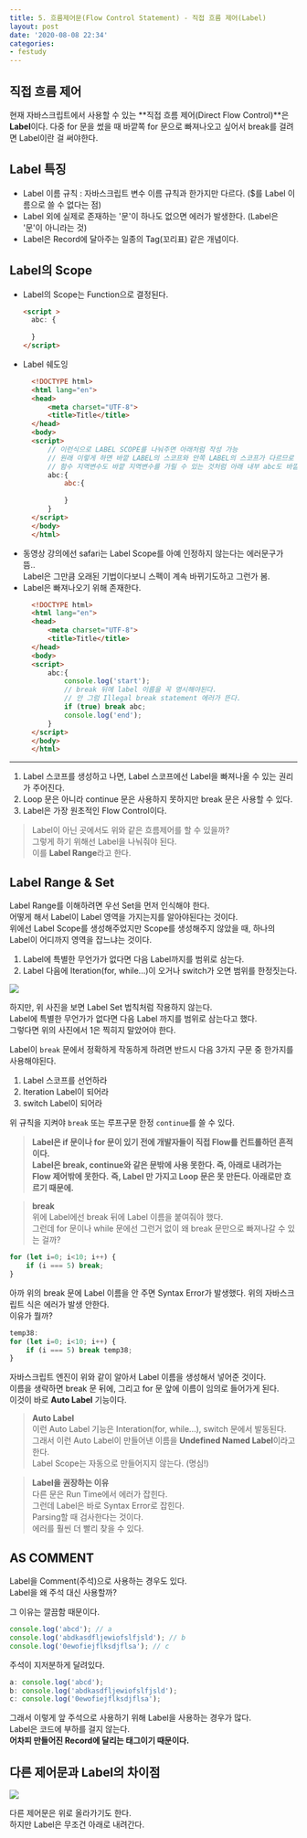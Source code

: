 ```yaml
---
title: 5. 흐름제어문(Flow Control Statement) - 직접 흐름 제어(Label)
layout: post
date: '2020-08-08 22:34'
categories:
- festudy
---
```


## 직접 흐름 제어

현재 자바스크립트에서 사용할 수 있는 **직접 흐름 제어(Direct Flow Control)**은 **Label**이다.
다중 for 문을 썼을 때 바깥쪽 for 문으로 빠져나오고 싶어서 break를 걸려면 
Label이란 걸 써야한다. 

## Label 특징

* Label 이름 규칙 : 자바스크립트 변수 이름 규칙과 한가지만 다르다. ($를 Label 이름으로 쓸 수 없다는 점)
* Label 외에 실제로 존재하는 '문'이 하나도 없으면 에러가 발생한다. (Label은 '문'이 아니라는 것)
* Label은 Record에 달아주는 일종의 Tag(꼬리표) 같은 개념이다.

## Label의 Scope

* Label의 Scope는 Function으로 결정된다.
  ```html
  <script >
    abc: {
      
    }
  </script>
  ```
* Label 쉐도잉
  ```html
    <!DOCTYPE html>
    <html lang="en">
    <head>
        <meta charset="UTF-8">
        <title>Title</title>
    </head>
    <body>
    <script>
        // 이런식으로 LABEL SCOPE를 나눠주면 아래처럼 작성 가능
        // 원래 이렇게 하면 바깥 LABEL의 스코프와 안쪽 LABEL의 스코프가 다르므로 스코프에 대한 쉐도윙이 일어난다.
        // 함수 지역변수도 바깥 지역변수를 가릴 수 있는 것처럼 아래 내부 abc도 바깥 abc LABEL을 가릴 수 있다.
        abc:{
            abc:{
    
            }
        }
    </script>
    </body>
    </html>
  ```
* 동영상 강의에선 safari는 Label Scope를 아예 인정하지 않는다는 에러문구가 뜸..  
  Label은 그만큼 오래된 기법이다보니 스펙이 계속 바뀌기도하고 그런가 봄. 
* Label은 빠져나오기 위해 존재한다.
  ```html
    <!DOCTYPE html>
    <html lang="en">
    <head>
        <meta charset="UTF-8">
        <title>Title</title>
    </head>
    <body>
    <script>
        abc:{
            console.log('start');
            // break 뒤에 label 이름을 꼭 명시해야된다.
            // 안 그럼 Illegal break statement 에러가 뜬다.
            if (true) break abc;
            console.log('end');
        }
    </script>
    </body>
    </html>
  ```
  
---

1. Label 스코프를 생성하고 나면, Label 스코프에선 Label을 빠져나올 수 있는 권리가 주어진다.
2. Loop 문은 아니라 continue 문은 사용하지 못하지만 break 문은 사용할 수 있다.
3. Label은 가장 원초적인 Flow Control이다.

>Label이 아닌 곳에서도 위와 같은 흐름제어를 할 수 있을까?  
>그렇게 하기 위해선 Label을 나눠줘야 된다.  
>이를 **Label Range**라고 한다.

## Label Range & Set

Label Range를 이해하려면 우선 Set을 먼저 인식해야 한다.  
어떻게 해서 Label이 Label 영역을 가지는지를 알아야된다는 것이다.  
위에선 Label Scope를 생성해주었지만 Scope를 생성해주지 않았을 때, 하나의 Label이 어디까지 영역을 잡느냐는 것이다.

1. Label에 특별한 무언가가 없다면 다음 Label까지를 범위로 삼는다.
2. Label 다음에 Iteration(for, while...)이 오거나 switch가 오면 범위를 한정짓는다.

![](/static/img/codespitz/image84.jpg)

하지만, 위 사진을 보면 Label Set 법칙처럼 작용하지 않는다.  
Label에 특별한 무언가가 없다면 다음 Label 까지를 범위로 삼는다고 했다.  
그렇다면 위의 사진에서 1은 찍히지 말았어야 한다.  

Label이 `break` 문에서 정확하게 작동하게 하려면 반드시 다음 3가지 구문 중 한가지를 사용해야된다.

1. Label 스코프를 선언하라
2. Iteration Label이 되어라
3. switch Label이 되어라

위 규칙을 지켜야 `break` 또는 루프구문 한정 `continue`를 쓸 수 있다.  

>**Label은 if 문이나 for 문이 있기 전에 개발자들이 직접 Flow를 컨트롤하던 흔적이다.**  
>**Label은 break, continue와 같은 문밖에 사용 못한다. 즉, 아래로 내려가는 Flow 제어밖에 못한다.**
>**즉, Label 만 가지고 Loop 문은 못 만든다. 아래로만 흐르기 때문에.**

>**break**  
>위에 Label에선 break 뒤에 Label 이름을 붙여줘야 했다.  
>그런데 for 문이나 while 문에선 그런거 없이 왜 break 문만으로 빠져나갈 수 있는 걸까?

```javascript
for (let i=0; i<10; i++) {
    if (i === 5) break;
}
```

아까 위의 break 문에 Label 이름을 안 주면 Syntax Error가 발생했다.
위의 자바스크립트 식은 에러가 발생 안한다.  
이유가 뭘까?

```javascript
temp38:
for (let i=0; i<10; i++) {
    if (i === 5) break temp38;
}
```

자바스크립트 엔진이 위와 같이 알아서 Label 이름을 생성해서 넣어준 것이다.  
이름을 생략하면 break 문 뒤에, 그리고 for 문 앞에 이름이 임의로 들어가게 된다.  
이것이 바로 **Auto Label** 기능이다.

>**Auto Label**  
>이런 Auto Label 기능은 Interation(for, while...), switch 문에서 발동된다.  
>그래서 이런 Auto Label이 만들어낸 이름을 **Undefined Named Label**이라고 한다.  
>Label Scope는 자동으로 만들어지지 않는다. (명심!)

>**Label을 권장하는 이유**  
>다른 문은 Run Time에서 에러가 잡힌다.  
>그런데 Label은 바로 Syntax Error로 잡힌다.  
>Parsing할 때 검사한다는 것이다.  
>에러를 훨씬 더 빨리 찾을 수 있다.

## AS COMMENT

Label을 Comment(주석)으로 사용하는 경우도 있다.  
Label을 왜 주석 대신 사용할까?

그 이유는 깔끔함 때문이다.

```javascript
console.log('abcd'); // a
console.log('abdkasdfljewiofslfjsld'); // b
console.log('0ewofiejflksdjflsa'); // c
```

주석이 지저분하게 달려있다.

```javascript
a: console.log('abcd');
b: console.log('abdkasdfljewiofslfjsld');
c: console.log('0ewofiejflksdjflsa');
```

그래서 이렇게 앞 주석으로 사용하기 위해 Label을 사용하는 경우가 많다.  
Label은 코드에 부하를 걸지 않는다.  
**어차피 만들어진 Record에 달리는 태그이기 때문이다.**

## 다른 제어문과 Label의 차이점

![](/static/img/codespitz/image87.jpg)

다른 제어문은 위로 올라가기도 한다.  
하지만 Label은 무조건 아래로 내려간다.
